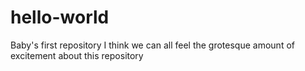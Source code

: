 # hello-world
Baby's first repository
I think we can all feel the grotesque amount of excitement about this repository

